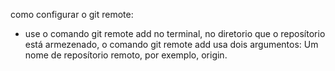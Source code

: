 como configurar o git remote:
- use o comando git remote add no terminal, no diretorio que o reposítorio está armezenado, o comando git remote add usa dois argumentos: Um nome de reposítorio remoto, por exemplo, origin.

